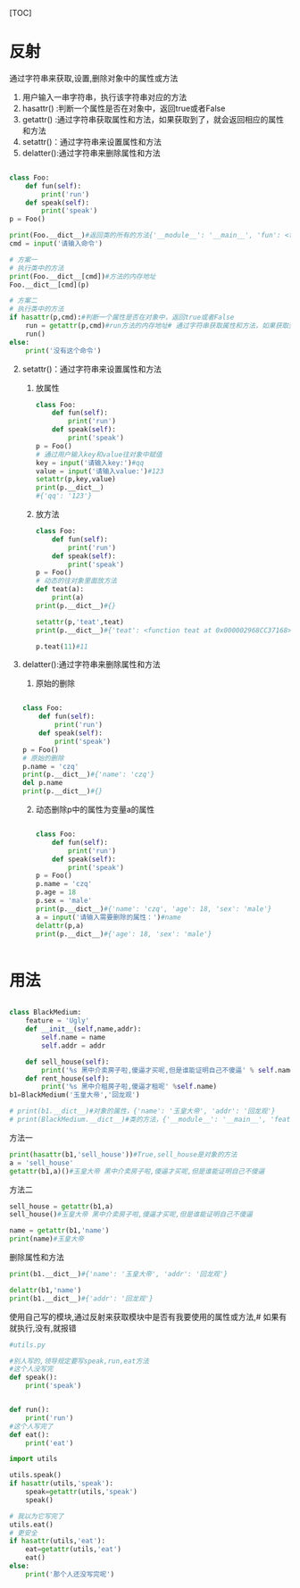 [TOC]



# 反射

通过字符串来获取,设置,删除对象中的属性或方法

1. 用户输入一串字符串，执行该字符串对应的方法
2. hasattr() :判断一个属性是否在对象中，返回true或者False
3. getattr() :通过字符串获取属性和方法，如果获取到了，就会返回相应的属性和方法
4. setattr()：通过字符串来设置属性和方法
5. delatter():通过字符串来删除属性和方法

```python

class Foo:
    def fun(self):
        print('run')
    def speak(self):
        print('speak')
p = Foo()

print(Foo.__dict__)#返回类的所有的方法{'__module__': '__main__', 'fun': <function Foo.fun at 0x0000014650AB7168>, 'speak': <function Foo.speak at 0x0000014650AB74C8>, '__dict__': <attribute '__dict__' of 'Foo' objects>, '__weakref__': <attribute '__weakref__' of 'Foo' objects>, '__doc__': None}
cmd = input('请输入命令')
```

```python
# 方案一
# 执行类中的方法
print(Foo.__dict__[cmd])#方法的内存地址
Foo.__dict__[cmd](p)
```

```python
# 方案二
# 执行类中的方法
if hasattr(p,cmd):#判断一个属性是否在对象中，返回true或者False
    run = getattr(p,cmd)#run方法的内存地址# 通过字符串获取属性和方法，如果获取到了，就会返回相应的属性和方法
    run()
else:
    print('没有这个命令')

```

2. setattr()：通过字符串来设置属性和方法

   1. 放属性

      ```python
      class Foo:
          def fun(self):
              print('run')
          def speak(self):
              print('speak')
      p = Foo()
      # 通过用户输入key和value往对象中赋值
      key = input('请输入key:')#qq
      value = input('请输入value:')#123
      setattr(p,key,value)
      print(p.__dict__)
      #{'qq': '123'}
      ```

      

   2. 放方法

      ```python
      class Foo:
          def fun(self):
              print('run')
          def speak(self):
              print('speak')
      p = Foo()
      # 动态的往对象里面放方法
      def teat(a):
          print(a)
      print(p.__dict__)#{}
      
      setattr(p,'teat',teat)
      print(p.__dict__)#{'teat': <function teat at 0x000002968CC37168>}
      
      p.teat(11)#11
      ```

      

   

3. delatter():通过字符串来删除属性和方法

   1.  原始的删除

      ```python
      
      class Foo:
          def fun(self):
              print('run')
          def speak(self):
              print('speak')
      p = Foo()
      # 原始的删除
      p.name = 'czq'
      print(p.__dict__)#{'name': 'czq'}
      del p.name
      print(p.__dict__)#{}
      
      ```

   2. 动态删除p中的属性为变量a的属性

      ```python
      
      class Foo:
          def fun(self):
              print('run')
          def speak(self):
              print('speak')
      p = Foo()
      p.name = 'czq'
      p.age = 18
      p.sex = 'male'
      print(p.__dict__)#{'name': 'czq', 'age': 18, 'sex': 'male'}
      a = input('请输入需要删除的属性：')#name
      delattr(p,a)
      print(p.__dict__)#{'age': 18, 'sex': 'male'}
      
      
      
      ```





# 用法

```python

class BlackMedium:
    feature = 'Ugly'
    def __init__(self,name,addr):
        self.name = name
        self.addr = addr

    def sell_house(self):
        print('%s 黑中介卖房子啦,傻逼才买呢,但是谁能证明自己不傻逼' % self.name)
    def rent_house(self):
        print('%s 黑中介租房子啦,傻逼才租呢' %self.name)
b1=BlackMedium('玉皇大帝','回龙观')

# print(b1.__dict__)#对象的属性，{'name': '玉皇大帝', 'addr': '回龙观'}
# print(BlackMedium.__dict__)#类的方法，{'__module__': '__main__', 'feature': 'Ugly', '__init__': <function BlackMedium.__init__ at 0x0000012D3A3F7438>, 'sell_house': <function BlackMedium.sell_house at 0x0000012D3A3F7558>, 'rent_house': <function BlackMedium.rent_house at 0x0000012D3A3F75E8>, '__dict__': <attribute '__dict__' of 'BlackMedium' objects>, '__weakref__': <attribute '__weakref__' of 'BlackMedium' objects>, '__doc__': None}

```

方法一

```python
print(hasattr(b1,'sell_house'))#True,sell_house是对象的方法
a = 'sell_house'
getattr(b1,a)()#玉皇大帝 黑中介卖房子啦,傻逼才买呢,但是谁能证明自己不傻逼
```

方法二

```python
sell_house = getattr(b1,a)
sell_house()#玉皇大帝 黑中介卖房子啦,傻逼才买呢,但是谁能证明自己不傻逼
```

```python
name = getattr(b1,'name')
print(name)#玉皇大帝
```

删除属性和方法

```python
print(b1.__dict__)#{'name': '玉皇大帝', 'addr': '回龙观'}

delattr(b1,'name')
print(b1.__dict__)#{'addr': '回龙观'}

```

使用自己写的模块,通过反射来获取模块中是否有我要使用的属性或方法,# 如果有就执行,没有,就报错

```python
#utils.py

#别人写的,领导规定要写speak,run,eat方法
#这个人没写完
def speak():
    print('speak')


def run():
    print('run')
#这个人写完了
def eat():
    print('eat')
```



```python
import utils

utils.speak()
if hasattr(utils,'speak'):
    speak=getattr(utils,'speak')
    speak()

# 我以为它写完了
utils.eat()
# 更安全
if hasattr(utils,'eat'):
    eat=getattr(utils,'eat')
    eat()
else:
    print('那个人还没写完呢')
```



